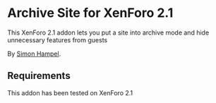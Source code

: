 Archive Site for XenForo 2.1
============================

This XenForo 2.1 addon lets you put a site into archive mode and hide unnecessary features from guests

By [Simon Hampel](https://twitter.com/SimonHampel).

Requirements
------------

This addon has been tested on XenForo 2.1
